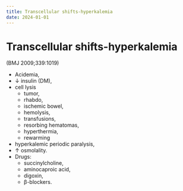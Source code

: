 ```yaml
---
title: Transcellular shifts-hyperkalemia
date: 2024-01-01
---
```


# Transcellular shifts-hyperkalemia

(BMJ 2009;339:1019)

- Acidemia,
- ↓ insulin (DM),
- cell lysis
  - tumor,
  - rhabdo,
  - ischemic bowel,
  - hemolysis,
  - transfusions,
  - resorbing hematomas,
  - hyperthermia,
  - rewarming
- hyperkalemic periodic paralysis,
- ↑ osmolality.
- Drugs:
  - succinylcholine,
  - aminocaproic acid,
  - digoxin,
  - β-blockers.

